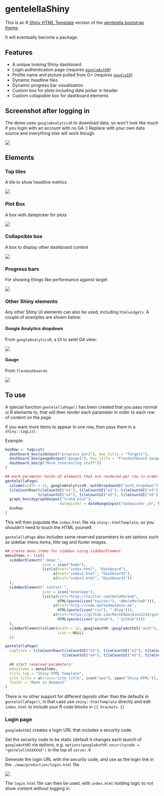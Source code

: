 # gentelellaShiny

This is an R [Shiny HTML Template](http://shiny.rstudio.com/articles/templates.html) version of the [gentelella bootstrap theme](https://github.com/puikinsh/gentelella).

It will eventually become a package.

## Features

* A unique looking Shiny dashboard
* Login authentication page (requires [`googleAuthR`](https://github.com/MarkEdmondson1234/googleAuthR))
* Profile name and picture pulled from G+ (requires [`googleID`](https://github.com/MarkEdmondson1234/googleID))
* Dynamic headline tiles
* Dynamic progress bar visualisation
* Custom box for plots including date picker in header
* Custom collapsible box for dashboard elements

## Screenshot after logging in

The demo uses `googleAnalyticsR` to download data, so won't look like much if you login with an account with no GA :)  Replace with your own data source and everything else will work though. 

![](gentellelaShinydemo.png)

## Elements


### Top tiles

A tile to show headline metrics

![](top_tiles.png)

### Plot Box

A box with datepicker for plots

![](plot_box.png)

### Collapsible box

A box to display other dashboard content

![](dash_box.png)


### Progress bars

For showing things like performance against target

![](progress_bars.png)

### Other Shiny elements

Any other Shiny UI elements can also be used, including `htmlwidgets`.  A couple of examples are shown below:

#### Google Analytics dropdown

From `googleAnalyticsR`, a UI to selet GA view:

![](ga_dropdown.png)

#### Gauge

From `flexdashboards`:

![](guage_demo.png)

## To use

A special function `gentelellaPage()` has been created that you pass normal ui.R elements to, that will then render each parameter in order to each row of content on the page.

If you want more items to appear in one row, then pass them in a `shiny::tagList`

Example:

```r
boxRow <- tagList(
  dashboard_box(uiOutput("progress_bar2"), box_title = "Targets"),
  dashboard_box(gaugeOutput("gauge1"), box_title = "Flexdashboard Gauge", menuItems = NULL),
  dashboard_box(p("More interesting stuff"))
)

## each parameter holds UI elements that are rendered per row in order down the content page
gentelellaPage(
  column(width = 12, googleAnalyticsR::authDropdownUI("auth_dropdown")),
  tileCountRow(tileCountUI("e1"), tileCountUI("e2"), tileCountUI("e3"),
               tileCountUI("e4"), tileCountUI("e5"), tileCountUI("e6")),
  graph_box(dygraphOutput("trend_plot"),
                         datepicker = dateRangeInput("datepicker_id", NULL, start = Sys.Date() - 300)),
  boxRow
)

```

This will then populate the `index.html` file via `shiny::htmlTemplate`, so you shouldn't need to touch the HTML yourself. 

`gentelellaPage` also includes some reserved parameters to set options such as sidebar menu items, title tag and footer images.

```r
## create menu items for sidebar using sidebarElement
menuItems <- list(
  sideBarElement(" Home ",
                 icon = icon("home"),
                 list(a(href="index.html", "Dashboard"),
                      a(href="index2.html", "Dashboard2"),
                      a(href="index3.html", "Dashboard3"))                        
  ),
  sideBarElement(" Contact ",
                 icon = icon("envelope"),
                 list(a(href="http://twitter.com/HoloMarkeD", 
                        HTML(paste(icon("twitter"), "@HoloMarkeD"))),
                      a(href="http://code.markedmondson.me", 
                        HTML(paste(icon("rss"), " Blog"))),
                      a(href="https://github.com/MarkEdmondson1234/gentelellaShiny", 
                        HTML(paste(icon("github"), " Github"))))                        
  ),
  sideBarElement(column(width = 12, googleAuthR::googleAuthUI("auth"),
                        icon = NULL)
  ))

gentelellaPage(
  topTiles = tileCountRow(tileCountUI("e1"), tileCountUI("e2"), tileCountUI("e3"),
                          tileCountUI("e4"), tileCountUI("e5"), tileCountUI("e6")),
  
  ## start reserved parameters:
  menuItems = menuItems,
  title_tag = "Shiny HTML Template",
  site_title = a(class="site_title", icon("eye"), span("Shiny HTML")),
  footer = "Made in Denmark"
)
```

There is no other support for different layouts other than the defaults in `gentelellaPage()`, in that case use `shiny::htmlTemplate` directly and edit `index.html` to include your R code blocks in `{{ brackets }}`

### Login page

`googleAuthUI` creates a login URL that includes a security code.  

Set the security code to be static (default it changes each launch of `googleAuthR`) via options, e.g. `options(googleAuthR.securitycode = "gentelellXXXXXXX")` in the top of `server.R`

Generate the login URL with the security code, and use as the login link in the `./www/production/login.html` file.

![](googleLogin.png)

The `login.html` file can then be used, with `index.html` holding logic to not show content without logging in.
